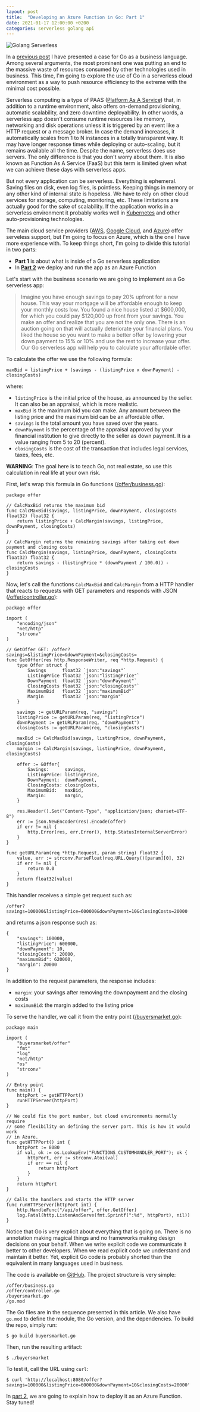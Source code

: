 ```yaml
---
layout: post
title:  "Developing an Azure Function in Go: Part 1"
date: 2021-01-17 12:00:00 +0200
categories: serverless golang api
---
```


![Golang Serverless](/images/posts/golang-serverless.jpg)

In a [previous post](https://www.hildeberto.com/2020/12/go-business-language.html) I have presented a case for Go as a business language. Among several arguments, the most prominent one was putting an end to the massive waste of resources consumed by other technologies used in business. This time, I'm going to explore the use of Go in a serverless cloud environment as a way to push resource efficiency to the extreme with the minimal cost possible.

<!-- more -->

Serverless computing is a type of PAAS ([Platform As A Service](https://en.wikipedia.org/wiki/Platform_as_a_service)) that, in addition to a runtime environment, also offers on-demand provisioning, automatic scalability, and zero downtime deployability. In other words, a serverless app doesn't consume runtime resources like memory, networking and disk operations unless it is triggered by an event like a HTTP request or a message broker. In case the demand increases, it automatically scales from 1 to N instances in a totally transparent way. It may have longer response times while deploying or auto-scaling, but it remains available all the time. Despite the name, serverless does use servers. The only difference is that you don't worry about them. It is also known as Function As A Service (FaaS) but this term is limited given what we can achieve these days with serverless apps.

But not every application can be serverless. Everything is ephemeral. Saving files on disk, even log files, is pointless. Keeping things in memory or any other kind of internal state is hopeless. We have to rely on other cloud services for storage, computing, monitoring, etc. These limitations are actually good for the sake of scalability. If the application works in a serverless environment it probably works well in [Kubernetes](https://kubernetes.io/) and other auto-provisioning technologies.

The main cloud service providers ([AWS](https://aws.amazon.com/lambda/), [Google Cloud](https://cloud.google.com/functions), and [Azure](https://azure.microsoft.com/en-us/services/functions/)) offer serveless support, but I'm going to focus on Azure, which is the one I have more experience with. To keep things short, I'm going to divide this tutorial in two parts:

- **Part 1** is about what is inside of a Go serverless application
- In [**Part 2**](/2021/01/azure-function-golang-2.html) we deploy and run the app as an Azure Function

Let's start with the business scenario we are going to implement as a Go serverless app:

> Imagine you have enough savings to pay 20% upfront for a new house. This way your mortgage will be affordable enough to keep your monthly costs low. You found a nice house listed at $600,000, for which you could pay $120,000 up front from your savings. You make an offer and realize that you are not the only one. There is an auction going on that will actually deteriorate your financial plans. You liked the house so you want to make a better offer by lowering your down payment to 15% or 10% and use the rest to increase your offer. Our Go serverless app will help you to calculate your affordable offer.

To calculate the offer we use the following formula:

    maxBid = listingPrice + (savings - (listingPrice x downPayment) - closingCosts)

where:

- `listingPrice` is the initial price of the house, as announced by the seller. It can also be an appraisal, which is more realistic.
- `maxBid` is the maximum bid you can make. Any amount between the listing price and the maximum bid can be an affordable offer.
- `savings` is the total amount you have saved over the years.
- `downPayment` is the percentage of the appraisal approved by your financial institution to give directly to the seller as down payment. It is a value ranging from 5 to 20 (percent).
- `closingCosts` is the cost of the transaction that includes legal services, taxes, fees, etc.

**WARNING**: The goal here is to teach Go, not real estate, so use this calculation in real life at your own risk.

First, let's wrap this formula in Go functions ([/offer/business.go](https://github.com/htmfilho/buyersmarket/blob/main/offer/business.go)):

    package offer

    // CalcMaxBid returns the maximum bid
    func CalcMaxBid(savings, listingPrice, downPayment, closingCosts float32) float32 {
        return listingPrice + CalcMargin(savings, listingPrice, downPayment, closingCosts)
    }

    // CalcMargin returns the remaining savings after taking out down payment and closing costs
    func CalcMargin(savings, listingPrice, downPayment, closingCosts float32) float32 {
        return savings - (listingPrice * (downPayment / 100.0)) - closingCosts
    }

Now, let's call the functions `CalcMaxBid` and `CalcMargin` from a HTTP handler that reacts to requests with GET parameters and responds with JSON ([/offer/controller.go](https://github.com/htmfilho/buyersmarket/blob/main/offer/controller.go)):

    package offer

    import (
        "encoding/json"
        "net/http"
        "strconv"
    )

    // GetOffer GET: /offer?savings=&listingPrice=&downPayment=&closingCosts=
    func GetOffer(res http.ResponseWriter, req *http.Request) {
        type Offer struct {
            Savings      float32 `json:"savings"`
            ListingPrice float32 `json:"listingPrice"`
            DownPayment  float32 `json:"downPayment"`
            ClosingCosts float32 `json:"closingCosts"`
            MaximumBid   float32 `json:"maximumBid"`
            Margin       float32 `json:"margin"`
        }

        savings := getURLParam(req, "savings")
        listingPrice := getURLParam(req, "listingPrice")
        downPayment := getURLParam(req, "downPayment")
        closingCosts := getURLParam(req, "closingCosts")

        maxBid := CalcMaxBid(savings, listingPrice, downPayment, closingCosts)
        margin := CalcMargin(savings, listingPrice, downPayment, closingCosts)

        offer := &Offer{
            Savings:      savings,
            ListingPrice: listingPrice,
            DownPayment:  downPayment,
            ClosingCosts: closingCosts,
            MaximumBid:   maxBid,
            Margin:       margin,
        }

        res.Header().Set("Content-Type", "application/json; charset=UTF-8")
        err := json.NewEncoder(res).Encode(offer)
        if err != nil {
            http.Error(res, err.Error(), http.StatusInternalServerError)
        }
    }

    func getURLParam(req *http.Request, param string) float32 {
        value, err := strconv.ParseFloat(req.URL.Query()[param][0], 32)
        if err != nil {
            return 0.0
        }
        return float32(value)
    }

This handler receives a simple get request such as:

    /offer?savings=100000&listingPrice=600000&downPayment=10&closingCosts=20000

and returns a json response such as:

    {
        "savings": 100000,
        "listingPrice": 600000,
        "downPayment": 10,
        "closingCosts": 20000,
        "maximumBid": 620000,
        "margin": 20000
    }

In addition to the request parameters, the response includes:

 - `margin`: your savings after removing the downpayment and the closing costs
 - `maximumBid`: the margin added to the listing price

To serve the handler, we call it from the entry point ([/buyersmarket.go](https://github.com/htmfilho/buyersmarket/blob/main/buyersmarket.go)):

    package main

    import (
        "buyersmarket/offer"
        "fmt"
        "log"
        "net/http"
        "os"
        "strconv"
    )

    // Entry point
    func main() {
        httpPort := getHTTPPort()
        runHTTPServer(httpPort)
    }

    // We could fix the port number, but cloud environments normally require
    // some flexibility on defining the server port. This is how it would work
    // in Azure.
    func getHTTPPort() int {
        httpPort := 8080
        if val, ok := os.LookupEnv("FUNCTIONS_CUSTOMHANDLER_PORT"); ok {
            httpPort, err := strconv.Atoi(val)
            if err == nil {
                return httpPort
            }
        }
        return httpPort
    }

    // Calls the handlers and starts the HTTP server
    func runHTTPServer(httpPort int) {
        http.HandleFunc("/api/offer", offer.GetOffer)
        log.Fatal(http.ListenAndServe(fmt.Sprintf(":%d", httpPort), nil))
    }

Notice that Go is very explicit about everything that is going on. There is no annotation making magical things and no frameworks making design decisions on your behalf. When we write explicit code we communicate it better to other developers. When we read explicit code we understand and maintain it better. Yet, explicit Go code is probably shorted than the equivalent in many languages used in business.

The code is available on [GitHub](https://github.com/htmfilho/buyersmarket). The project structure is very simple:

    /offer/business.go
    /offer/controller.go
    /buyersmarket.go
    /go.mod

The Go files are in the sequence presented in this article. We also have `go.mod` to define the module, the Go version, and the dependencies. To build the repo, simply run:

    $ go build buyersmarket.go

Then, run the resulting artifact:

    $ ./buyersmarket

To test it, call the URL using `curl`:

    $ curl 'http://localhost:8080/offer?savings=100000&listingPrice=600000&downPayment=10&closingCosts=20000'

In [part 2](/2021/01/azure-function-golang-2.html), we are going to explain how to deploy it as an Azure Function. Stay tuned!